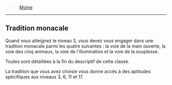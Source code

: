 ﻿> [Moine](hd_monk.md)

---

## Tradition monacale

Quand vous atteignez le niveau 3, vous devez vous engager dans une tradition monacale parmi les quatre suivantes : la voie de la main ouverte, la voie des cinq animaux, la voie de l'illumination et la voie de la souplesse.

Toutes sont détaillées à la fin du descriptif de cette classe.

La tradition que vous avez choisie vous donne accès à des aptitudes spécifiques aux niveaux 3, 6, 11 et 17.

